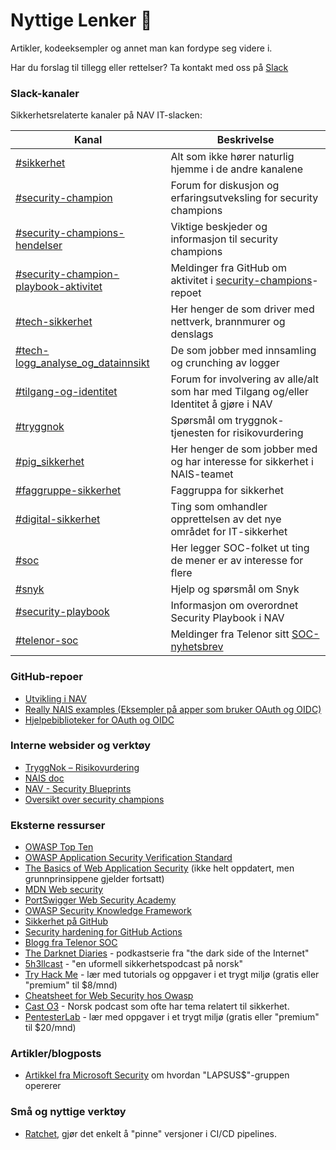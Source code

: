 # Nyttige Lenker 🔗

Artikler, kodeeksempler og annet man kan fordype seg videre i.

Har du forslag til tillegg eller rettelser? Ta kontakt med oss på [Slack](https://nav-it.slack.com/archives/CN8N938K1)

### Slack-kanaler

Sikkerhetsrelaterte kanaler på NAV IT-slacken:

| Kanal                                                                                  | Beskrivelse                                                                                                  |
| -------------------------------------------------------------------------------------- | ------------------------------------------------------------------------------------------------------------ |
| [#sikkerhet](https://nav-it.slack.com/archives/C6UBU9EAU)                              | Alt som ikke hører naturlig hjemme i de andre kanalene                                                       |
| [#security-champion](https://nav-it.slack.com/archives/CN8N938K1)                      | Forum for diskusjon og erfaringsutveksling for security champions                                            |
| [#security-champions-hendelser](https://nav-it.slack.com/archives/C030XCYD5RU)         | Viktige beskjeder og informasjon til security champions                                                      |
| [#security-champion-playbook-aktivitet](https://nav-it.slack.com/archives/C0314EZ719S) | Meldinger fra GitHub om aktivitet i [security-champions](https://github.com/navikt/security-playbook)-repoet |
| [#tech-sikkerhet](https://nav-it.slack.com/archives/CCSET7820)                         | Her henger de som driver med nettverk, brannmurer og denslags                                                |
| [#tech-logg_analyse_og_datainnsikt](https://nav-it.slack.com/archives/C014576K5TQ)     | De som jobber med innsamling og crunching av logger                                                          |
| [#tilgang-og-identitet](https://nav-it.slack.com/archives/C025DDBBSLU)                 | Forum for involvering av alle/alt som har med Tilgang og/eller Identitet å gjøre i NAV                       |
| [#tryggnok](https://nav-it.slack.com/archives/CQ0D5HLSW)                               | Spørsmål om tryggnok-tjenesten for risikovurdering                                                           |
| [#pig_sikkerhet](https://nav-it.slack.com/archives/CUT80FEES)                          | Her henger de som jobber med og har interesse for sikkerhet i NAIS-teamet                                    |
| [#faggruppe-sikkerhet](https://nav-it.slack.com/archives/CQW6A7HEF)                    | Faggruppa for sikkerhet                                                                                      |
| [#digital-sikkerhet](https://nav-it.slack.com/archives/C026BETG37H)                    | Ting som omhandler opprettelsen av det nye området for IT-sikkerhet                                          |
| [#soc](https://nav-it.slack.com/archives/C0162CBNJRJ)                                  | Her legger SOC-folket ut ting de mener er av interesse for flere                                             |
| [#snyk](https://nav-it.slack.com/archives/C02KF9C5XSM)                                 | Hjelp og spørsmål om Snyk                                                                                    |
| [#security-playbook](https://nav-it.slack.com/archives/C02HPVCSTFE)                    | Informasjon om overordnet Security Playbook i NAV                                                            |
| [#telenor-soc](https://nav-it.slack.com/archives/C02TC0HRK0E)                          | Meldinger fra Telenor sitt [SOC-nyhetsbrev](https://telenorsoc-news.blogspot.com/)                           |

### GitHub-repoer

- [Utvikling i NAV](https://github.com/navikt/utvikling)
- [Really NAIS examples (Eksempler på apper som bruker OAuth og OIDC)](https://github.com/nais/examples)
- [Hjelpebiblioteker for OAuth og OIDC](https://github.com/navikt/token-support)

### Interne websider og verktøy

- [TryggNok – Risikovurdering](https://apps.powerapps.com/play/f8517640-ea01-46e2-9c09-be6b05013566)
- [NAIS doc](https://doc.nais.io/)
- [NAV - Security Blueprints](https://security.labs.nais.io/)
- [Oversikt over security champions](https://teamkatalog.nav.no/dashboard/members/role/SECURITY_CHAMPION)

### Eksterne ressurser

- [OWASP Top Ten](https://owasp.org/www-project-top-ten/)
- [OWASP Application Security Verification Standard](https://owasp.org/www-project-application-security-verification-standard/)
- [The Basics of Web Application Security](https://martinfowler.com/articles/web-security-basics.html) (ikke helt oppdatert, men grunnprinsippene gjelder fortsatt)
- [MDN Web security](https://developer.mozilla.org/en-US/docs/Web/Security)
- [PortSwigger Web Security Academy](https://portswigger.net/web-security)
- [OWASP Security Knowledge Framework](https://www.securityknowledgeframework.org/)
- [Sikkerhet på GitHub](https://github.com/features/security)
- [Security hardening for GitHub Actions](https://docs.github.com/en/actions/security-guides/security-hardening-for-github-actions)
- [Blogg fra Telenor SOC](https://telenorsoc.blogspot.com/)
- [The Darknet Diaries](https://darknetdiaries.com/) - podkastserie fra "the dark side of the Internet"
- [5h3llcast](https://open.spotify.com/show/76cxbNjWBBGzc486SV48YE) - "en uformell sikkerhetspodcast på norsk"
- [Try Hack Me](https://tryhackme.com/) - lær med tutorials og oppgaver i et trygt miljø (gratis eller "premium" til $8/mnd)
- [Cheatsheet for Web Security hos Owasp](https://cheatsheetseries.owasp.org/)
- [Cast O3](https://casto3.no/om-oss/) - Norsk podcast som ofte har tema relatert til sikkerhet.
- [PentesterLab](https://pentesterlab.com/) - lær med oppgaver i et trygt miljø (gratis eller "premium" til $20/mnd)

### Artikler/blogposts

- [Artikkel fra Microsoft Security](https://www.microsoft.com/security/blog/2022/03/22/dev-0537-criminal-actor-targeting-organizations-for-data-exfiltration-and-destruction/) om hvordan "LAPSUS$"-gruppen opererer

### Små og nyttige verktøy

- [Ratchet](https://github.com/sethvargo/ratchet), gjør det enkelt å "pinne" versjoner i CI/CD pipelines.
